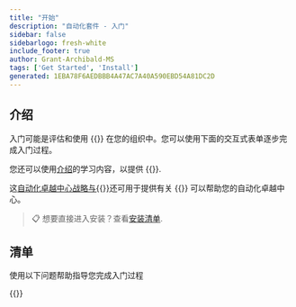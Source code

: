 ```yaml
---
title: "开始"
description: "自动化套件 - 入门"
sidebar: false
sidebarlogo: fresh-white
include_footer: true
author: Grant-Archibald-MS
tags: ['Get Started', 'Install']
generated: 1EBA78F6AEDBBB4A47AC7A40A590EBD54A81DC2D
---
```


## 介绍

入门可能是评估和使用 {{<product-name>}} 在您的组织中。您可以使用下面的交互式表单逐步完成入门过程。

您还可以使用[介绍](https://learn.microsoft.com/power-automate/guidance/automation-kit/overview/introduction)的学习内容，以提供 {{<product-name>}}.

这[自动化卓越中心战略与{{<product-name>}}](https://learn.microsoft.com/power-automate/guidance/automation-kit/overview/automation-coe-strategy)还可用于提供有关 {{<product-name>}} 可以帮助您的自动化卓越中心。

> 📋 想要直接进入安装？查看[安装清单](/zh-hans/get-started/install-checklist).

## 清单

使用以下问题帮助指导您完成入门过程

{{<questions name="/content/zh-hans/checklist.json" completed="感谢您的入门反馈" showNavigationButtons="false" locale="zh-hans">}}
